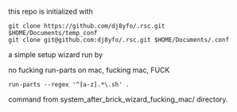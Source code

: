 this repo is initialized with

    git clone https://github.com/dj8yfo/.rsc.git  $HOME/Documents/temp_conf
    git clone git@github.com:dj8yfo/.rsc.git $HOME/Documents/.conf

a simple setup wizard run by

no fucking run-parts on mac, fucking mac, FUCK

    run-parts --regex '^[a-z].*\.sh' . 

command from system_after_brick_wizard_fucking_mac/ directory.
